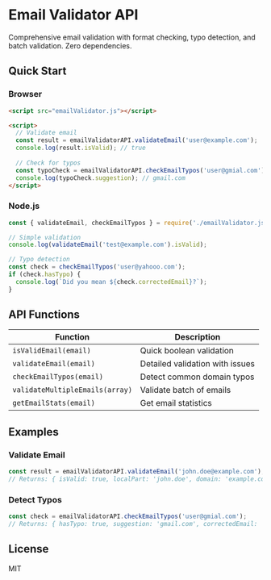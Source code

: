 # Email Validator API

Comprehensive email validation with format checking, typo detection, and batch validation. Zero dependencies.

## Quick Start

### Browser
```html
<script src="emailValidator.js"></script>

<script>
  // Validate email
  const result = emailValidatorAPI.validateEmail('user@example.com');
  console.log(result.isValid); // true
  
  // Check for typos
  const typoCheck = emailValidatorAPI.checkEmailTypos('user@gmial.com');
  console.log(typoCheck.suggestion); // gmail.com
</script>
```

### Node.js
```javascript
const { validateEmail, checkEmailTypos } = require('./emailValidator.js');

// Simple validation
console.log(validateEmail('test@example.com').isValid);

// Typo detection
const check = checkEmailTypos('user@yahooo.com');
if (check.hasTypo) {
  console.log(`Did you mean ${check.correctedEmail}?`);
}
```

## API Functions

| Function | Description |
|----------|-------------|
| `isValidEmail(email)` | Quick boolean validation |
| `validateEmail(email)` | Detailed validation with issues |
| `checkEmailTypos(email)` | Detect common domain typos |
| `validateMultipleEmails(array)` | Validate batch of emails |
| `getEmailStats(email)` | Get email statistics |

## Examples

### Validate Email
```javascript
const result = emailValidatorAPI.validateEmail('john.doe@example.com');
// Returns: { isValid: true, localPart: 'john.doe', domain: 'example.com' }
```

### Detect Typos
```javascript
const check = emailValidatorAPI.checkEmailTypos('user@gmial.com');
// Returns: { hasTypo: true, suggestion: 'gmail.com', correctedEmail: 'user@gmail.com' }
```

## License

MIT
